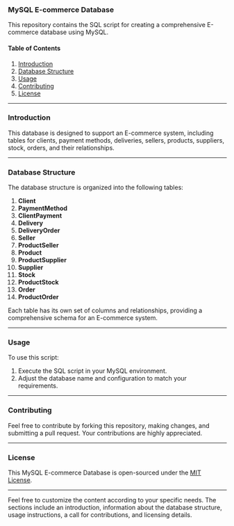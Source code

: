 ### MySQL E-commerce Database

This repository contains the SQL script for creating a comprehensive E-commerce database using MySQL.

#### Table of Contents

1. [Introduction](#introduction)
2. [Database Structure](#database-structure)
3. [Usage](#usage)
4. [Contributing](#contributing)
5. [License](#license)

---

### Introduction

This database is designed to support an E-commerce system, including tables for clients, payment methods, deliveries, sellers, products, suppliers, stock, orders, and their relationships.

---

### Database Structure

The database structure is organized into the following tables:

1. **Client**
2. **PaymentMethod**
3. **ClientPayment**
4. **Delivery**
5. **DeliveryOrder**
6. **Seller**
7. **ProductSeller**
8. **Product**
9. **ProductSupplier**
10. **Supplier**
11. **Stock**
12. **ProductStock**
13. **Order**
14. **ProductOrder**

Each table has its own set of columns and relationships, providing a comprehensive schema for an E-commerce system.

---

### Usage

To use this script:

1. Execute the SQL script in your MySQL environment.
2. Adjust the database name and configuration to match your requirements.

---

### Contributing

Feel free to contribute by forking this repository, making changes, and submitting a pull request. Your contributions are highly appreciated.

---

### License

This MySQL E-commerce Database is open-sourced under the [MIT License](LICENSE).

---

Feel free to customize the content according to your specific needs. The sections include an introduction, information about the database structure, usage instructions, a call for contributions, and licensing details.
